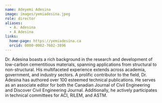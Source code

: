 ```yaml
---
name: Adeyemi Adesina
image: images/yemiadesina.jpeg
role: director
aliases:
  - A. Adesina
  - A Adesina
links:
  home-page: https://yemiadesina.ca
  orcid: 0000-0002-7602-3896
---
```


Dr. Adesina boasts a rich background in the research and development of low-carbon cementitious
materials, spanning applications from structural to non-structural. His multifaceted experience extends
across academia, government, and industry sectors. A prolific contributor to the field, Dr. Adesina has
authored over 100 esteemed technical publications. He serves as an associate editor for both the
Canadian Journal of Civil Engineering and Discover Civil Engineering Journal. Additionally, he actively
participates in technical committees for ACI, RILEM, and ASTM.
